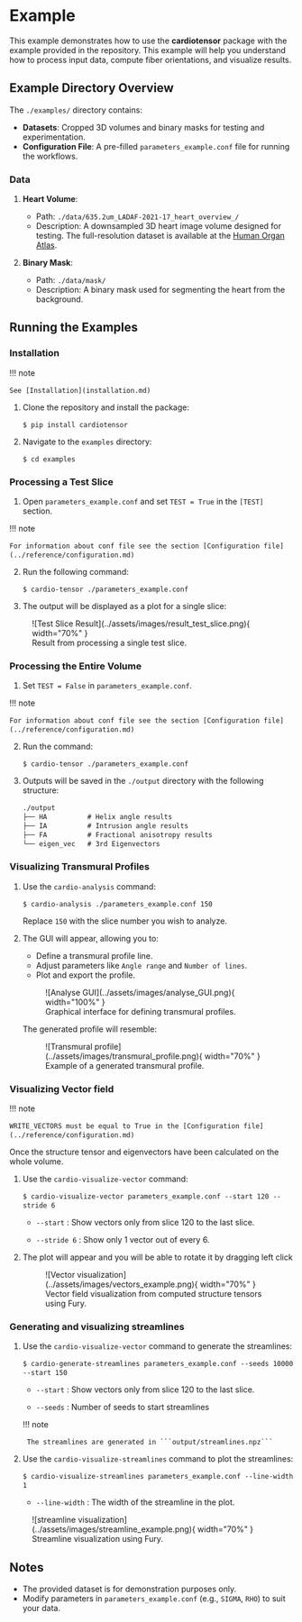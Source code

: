 # Example

This example demonstrates how to use the **cardiotensor** package with the example provided in the repository. This example will help you understand how to process input data, compute fiber orientations, and visualize results.

## Example Directory Overview

The `./examples/` directory contains:

- **Datasets**: Cropped 3D volumes and binary masks for testing and experimentation.
- **Configuration File**: A pre-filled `parameters_example.conf` file for running the workflows.

### Data

1. **Heart Volume**:
    - Path: `./data/635.2um_LADAF-2021-17_heart_overview_/`
    - Description: A downsampled 3D heart image volume designed for testing. The full-resolution dataset is available at the [Human Organ Atlas](https://human-organ-atlas.esrf.fr/datasets/1659197537).

2. **Binary Mask**:
    - Path: `./data/mask/`
    - Description: A binary mask used for segmenting the heart from the background.

## Running the Examples

### Installation

!!! note

    See [Installation](installation.md)

1. Clone the repository and install the package:
    ```console
    $ pip install cardiotensor
    ```

2. Navigate to the `examples` directory:
    ```console
    $ cd examples
    ```

### Processing a Test Slice

1. Open `parameters_example.conf` and set `TEST = True` in the `[TEST]` section.

!!! note

    For information about conf file see the section [Configuration file](../reference/configuration.md)

2. Run the following command:
    ```console
    $ cardio-tensor ./parameters_example.conf
    ```
3. The output will be displayed as a plot for a single slice:

<figure markdown="span">
![Test Slice Result](../assets/images/result_test_slice.png){ width="70%" }
<figcaption>Result from processing a single test slice.</figcaption>
</figure>

### Processing the Entire Volume

1. Set `TEST = False` in `parameters_example.conf`.

!!! note

    For information about conf file see the section [Configuration file](../reference/configuration.md)

2. Run the command:
    ```console
    $ cardio-tensor ./parameters_example.conf
    ```
3. Outputs will be saved in the `./output` directory with the following structure:
    ```
    ./output
    ├── HA          # Helix angle results
    ├── IA          # Intrusion angle results
    ├── FA          # Fractional anisotropy results
    └── eigen_vec   # 3rd Eigenvectors
    ```

### Visualizing Transmural Profiles

1. Use the `cardio-analysis` command:
    ```console
    $ cardio-analysis ./parameters_example.conf 150
    ```
    Replace `150` with the slice number you wish to analyze.

2. The GUI will appear, allowing you to:
    - Define a transmural profile line.
    - Adjust parameters like `Angle range` and `Number of lines`.
    - Plot and export the profile.
    <figure markdown="span">
    ![Analyse GUI](../assets/images/analyse_GUI.png){ width="100%" }
    <figcaption>Graphical interface for defining transmural profiles.</figcaption>
    </figure>

    The generated profile will resemble:

    <figure markdown="span">
    ![Transmural profile](../assets/images/transmural_profile.png){ width="70%" }
    <figcaption>Example of a generated transmural profile.</figcaption>
    </figure>

### Visualizing Vector field

!!! note

    WRITE_VECTORS must be equal to True in the [Configuration file](../reference/configuration.md)

Once the structure tensor and eigenvectors have been calculated on the whole volume.

1. Use the `cardio-visualize-vector` command:
    ```console
    $ cardio-visualize-vector parameters_example.conf --start 120 --stride 6 
    ```

    - `--start`
    : Show vectors only from slice 120 to the last slice.

    - `--stride 6`
    : Show only 1 vector out of every 6.


2. The plot will appear and you will be able to rotate it by dragging left click

    <figure markdown="span">
    ![Vector visualization](../assets/images/vectors_example.png){ width="70%" }
    <figcaption>Vector field visualization from computed structure tensors using Fury.</figcaption>
    </figure>


### Generating and visualizing streamlines

1. Use the `cardio-visualize-vector` command to generate the streamlines:
    ```console
    $ cardio-generate-streamlines parameters_example.conf --seeds 10000 --start 150
    ```

    - `--start`
    : Show vectors only from slice 120 to the last slice.

    - `--seeds`
    : Number of seeds to start streamlines

    !!! note

        The streamlines are generated in ```output/streamlines.npz```


2. Use the `cardio-visualize-streamlines` command to plot the streamlines:
    ```console
    $ cardio-visualize-streamlines parameters_example.conf --line-width 1
    ```

    - `--line-width`
    : The width of the streamline in the plot.


<figure markdown="span">
![streamline visualization](../assets/images/streamline_example.png){ width="70%" }
<figcaption>Streamline visualization using Fury.</figcaption>
</figure>



## Notes

- The provided dataset is for demonstration purposes only.
- Modify parameters in `parameters_example.conf` (e.g., `SIGMA`, `RHO`) to suit your data.

